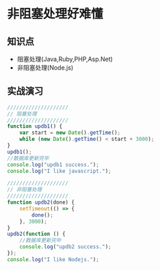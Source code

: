 非阻塞处理好难懂
===============

## 知识点

* 阻塞处理(Java,Ruby,PHP,Asp.Net)
* 非阻塞处理(Node.js)

## 实战演习

~~~javascript
////////////////////
// 阻塞处理
////////////////////
function updb1() {
    var start = new Date().getTime();
    while (new Date().getTime() < start + 3000);
}
updb1();
//数据库更新完毕
console.log("updb1 success.");
console.log("I like javascript.");

////////////////////
// 非阻塞处理
////////////////////
function updb2(done) {
    setTimeout(() => {
        done();
    }, 3000);
}
updb2(function () {
    //数据库更新完毕
    console.log("updb2 success.");
});
console.log("I like Nodejs.");
~~~

